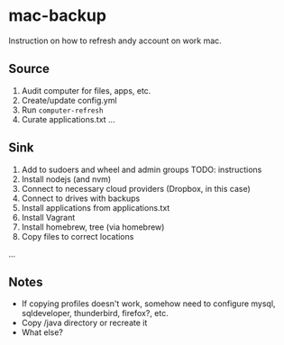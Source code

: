 # mac-backup

Instruction on how to refresh andy account on work mac.

## Source

1. Audit computer for files, apps, etc.
2. Create/update config.yml
3. Run `computer-refresh`
4. Curate applications.txt
...

## Sink

1. Add to sudoers and wheel and admin groups TODO: instructions
2. Install nodejs (and nvm)
3. Connect to necessary cloud providers (Dropbox, in this case)
4. Connect to drives with backups
5. Install applications from applications.txt
6. Install Vagrant
7. Install homebrew, tree (via homebrew)
8. Copy files to correct locations


...


## Notes

* If copying profiles doesn't work, somehow need to configure mysql, sqldeveloper, thunderbird, firefox?, etc.
* Copy /java directory or recreate it
* What else?